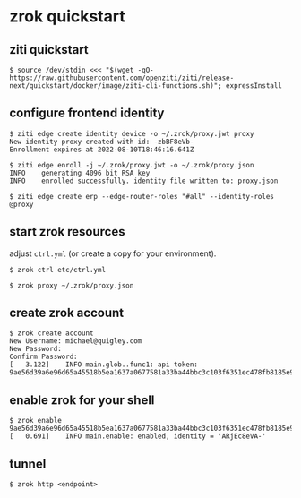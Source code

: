 # zrok quickstart

## ziti quickstart

```
$ source /dev/stdin <<< "$(wget -qO- https://raw.githubusercontent.com/openziti/ziti/release-next/quickstart/docker/image/ziti-cli-functions.sh)"; expressInstall
```

## configure frontend identity

```
$ ziti edge create identity device -o ~/.zrok/proxy.jwt proxy
New identity proxy created with id: -zbBF8eVb-
Enrollment expires at 2022-08-10T18:46:16.641Z
```

```
$ ziti edge enroll -j ~/.zrok/proxy.jwt -o ~/.zrok/proxy.json
INFO    generating 4096 bit RSA key                  
INFO    enrolled successfully. identity file written to: proxy.json
```

```
$ ziti edge create erp --edge-router-roles "#all" --identity-roles @proxy
```

## start zrok resources

adjust `ctrl.yml` (or create a copy for your environment).

```
$ zrok ctrl etc/ctrl.yml
```

```
$ zrok proxy ~/.zrok/proxy.json
```

## create zrok account

```
$ zrok create account 
New Username: michael@quigley.com
New Password: 
Confirm Password: 
[   3.122]    INFO main.glob..func1: api token: 9ae56d39a6e96d65a45518b5ea1637a0677581a33ba44bbc3c103f6351ec478fb8185e97a993382ed2daa26720d40b052824dbce5ef38874c82893f33e445b06
```

## enable zrok for your shell

```
$ zrok enable 9ae56d39a6e96d65a45518b5ea1637a0677581a33ba44bbc3c103f6351ec478fb8185e97a993382ed2daa26720d40b052824dbce5ef38874c82893f33e445b06
[   0.691]    INFO main.enable: enabled, identity = 'ARjEc8eVA-'
```

## tunnel

```
$ zrok http <endpoint>
```